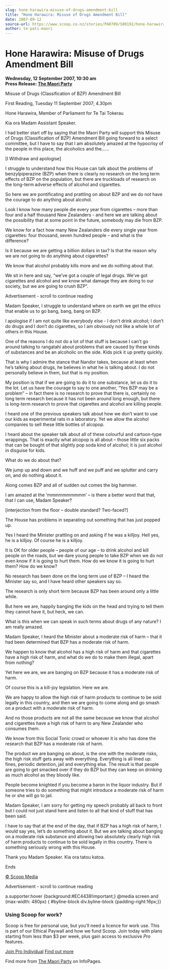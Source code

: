 ```yaml
---
slug: hone-harawira-misuse-of-drugs-amendment-bill
title: "Hone Harawira: Misuse of Drugs Amendment Bill"
date: 2007-09-12
source-url: https://www.scoop.co.nz/stories/PA0709/S00192/hone-harawira-misuse-of-drugs-amendment-bill.htm
author: te-pati-maori
---
```

Hone Harawira: Misuse of Drugs Amendment Bill
=============================================

**Wednesday, 12 September 2007, 10:30 am**  
**Press Release: [The Maori Party](https://info.scoop.co.nz/The_Maori_Party)**

Misuse of Drugs (Classification of BZP) Amendment Bill

First Reading, Tuesday 11 September 2007; 4.30pm

Hone Harawira, Member of Parliament for Te Tai Tokerau

Kia ora Madam Assistant Speaker.

I had better start off by saying that the Maori Party will support this Misuse of Drugs (Classification of BZP) Amendment Bill going forward to a select committee, but I have to say that I am absolutely amazed at the hypocrisy of the people in this place, the alcoholics and the……

\[I Withdraw and apologise\]

I struggle to understand how this House can talk about the problems of benzylpiperazine (BZP) when there is clearly no research on the long term effects of BZP on the population, but there are truckloads of research on the long-term adverse effects of alcohol and cigarettes.

So here we are pontificating and prattling on about BZP and we do not have the courage to do anything about alcohol.

Look I know how many people die every year from cigarettes – more than four and a half thousand New Zealanders - and here we are talking about the possibility that at some point in the future, somebody may die from BZP.

We know for a fact how many New Zealanders die every single year from cigarettes: four thousand, seven hundred people – and what is the difference?

Is it because we are getting a billion dollars in tax? Is that the reason why we are not going to do anything about cigarettes?

We know that alcohol probably kills more and we do nothing about that.

We sit in here and say, “we’ve got a couple of legal drugs. We’ve got cigarettes and alcohol and we know what damage they are doing to our society, but we are going to crush BZP”.

Advertisement - scroll to continue reading





Madam Speaker, I struggle to understand where on earth we get the ethics that enable us to go bang, bang, bang on BZP.

I apologise if I am not quite like everybody else - I don’t drink alcohol; I don’t do drugs and I don’t do cigarettes, so I am obviously not like a whole lot of others in this House.

One of the reasons I do not do a lot of that stuff is because I can't go around talking to rangatahi about problems that are caused by these kinds of substances and be an alcoholic on the side. Kids pick it up pretty quickly.

That is why I admire the stance that Nandor takes, because at least when he’s talking about drugs, he believes in what he is talking about. I do not personally believe in them, but that is my position.

My position is that if we are going to do it to one substance, let us do it to the lot. Let us have the courage to say to one another, “Yes BZP may be a problem” – in fact there is no research to prove that there is, certainly no long term research because it has not been around long enough, but there is long-term research to prove that cigarettes and alcohol are killing people.

I heard one of the previous speakers talk about how we don’t want to use our kids as experimental rats in a laboratory. Yet we allow the alcohol companies to sell these little bottles of alcopop.

I heard about the speaker talk about all of these colourful and cartoon-type wrappings. That is exactly what alcopop is all about – those little six packs that can be bought of that slightly pop soda kind of alcohol; it is just alcohol in disguise for kids.

What do we do about that?

We jump up and down and we huff and we puff and we splutter and carry on, and do nothing about it.

Along comes BZP and all of sudden out comes the big hammer.

I am amazed at the ‘mmmmmmmmmm’ – is there a better word that that, that I can use, Madam Speaker?

\[interjection from the floor – double standard? Two-faced?\]

The House has problems in separating out something that has just popped up.

Yes I heard the Minister prattling on and asking if he was a killjoy. Hell yes, he is a killjoy. Of course he is a killjoy.

It is OK for older people – people of our age – to drink alcohol and kill people on the roads, but we dare young people to take BZP when we do not even know if it is going to hurt them. How do we know it is going to hurt them? How do we know?

No research has been done on the long term use of BZP – I heard the Minister say so, and I have heard other speakers say so.

The research is only short term because BZP has been around only a little while.

But here we are, happily banging the kids on the head and trying to tell them they cannot have it, but heck, we can.

What is this when we can speak in such terms about drugs of any nature? I am really amazed.

Madam Speaker, I heard the Minister about a moderate risk of harm – that it had been determined that BZP has a moderate risk of harm.

We happen to know that alcohol has a high risk of harm and that cigarettes have a high risk of harm, and what do we do to make them illegal, apart from nothing?

Yet here we are, we are banging on BZP because it has a moderate risk of harm.

Of course this is a kill-joy legislation. Here we are.

We are happy to allow the high risk of harm products to continue to be sold legally in this country, and then we are going to come along and go smash on a product with a moderate risk of harm.

And no those products are not all the same because we know that alcohol and cigarettes have a high risk of harm to any New Zealander who consumes them.

We know from this Social Tonic crowd or whoever it is who has done the research that BZP has a moderate risk of harm.

The product we are banging on about, is the one with the moderate risks, the high risk stuff gets away with everything. Everything is all lined up: fines, periodic detention, jail and everything else. The result is that people are going to get smacked over if they do BZP but they can keep on drinking as much alcohol as they bloody like.

People become knighted if you become a baron in the liquor industry. But if someone tries to do something that might introduce a moderate risk of harm he or she will go to jail.

Madam Speaker, I am sorry for getting my speech probably all back to front but I could not just stand here and listen to all that kind of stuff that has been said.

I have to say that at the end of the day, that if BZP has a high risk of harm, I would say yes, let’s do something about it. But we are talking about banging on a moderate risk substance and allowing two absolutely clearly high risk of harm products to continue to be sold legally in this country. There is something seriously wrong with this House.

Thank you Madam Speaker. Kia ora tatou katoa.

Ends

  

[© Scoop Media](http://www.scoop.co.nz/about/terms.html)  

Advertisement - scroll to continue reading



a.supporter:hover {background:#EC4438!important;} @media screen and (max-width: 480px) { #byline-block div.byline-block {padding-right:16px;}}

### Using Scoop for work?

Scoop is free for personal use, but you’ll need a licence for work use. This is part of our Ethical Paywall and how we fund Scoop. Join today with plans starting from less than $3 per week, plus gain access to exclusive _Pro_ features.  
  
[Join Pro Individual](https://pro.scoop.co.nz/Individual/?from=ProIn24) [Find out more](https://pro.scoop.co.nz/using-scoop-for-work/?from=ProIn24)

Find more from [The Maori Party](https://info.scoop.co.nz/The_Maori_Party) on InfoPages.